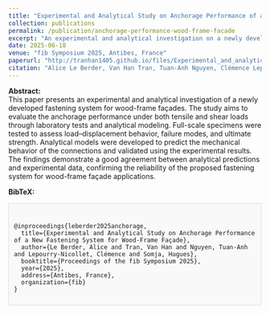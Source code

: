 ```yaml
---
title: "Experimental and Analytical Study on Anchorage Performance of a New Fastening System for Wood-Frame Façade"
collection: publications
permalink: /publication/anchorage-performance-wood-frame-facade
excerpt: "An experimental and analytical investigation on a newly developed fastening system for wood-frame façades, providing insights into anchorage behavior and design optimization."
date: 2025-06-18
venue: "fib Symposium 2025, Antibes, France"
paperurl: "http://tranhan1405.github.io/files/Experimental_and_analytical_study_on_anchorage_performance.pdf"
citation: "Alice Le Berder, Van Han Tran, Tuan-Anh Nguyen, Clémence Lepourry-Nicollet, and Hugues Somja (2025, February). *Experimental and Analytical Study on Anchorage Performance of a New Fastening System for Wood-Frame Façade.* In *Proceedings of the fib Symposium 2025*, Antibes, France."
---
```


**Abstract:**  
This paper presents an experimental and analytical investigation of a newly developed fastening system for wood-frame façades. The study aims to evaluate the anchorage performance under both tensile and shear loads through laboratory tests and analytical modeling. Full-scale specimens were tested to assess load–displacement behavior, failure modes, and ultimate strength. Analytical models were developed to predict the mechanical behavior of the connections and validated using the experimental results. The findings demonstrate a good agreement between analytical predictions and experimental data, confirming the reliability of the proposed fastening system for wood-frame façade applications.

**BibTeX:**  
<div style="border: 1px solid #ddd; padding: 10px; background-color: #f9f9f9;">
<pre><code>
@inproceedings{leberder2025anchorage,
  title={Experimental and Analytical Study on Anchorage Performance of a New Fastening System for Wood-Frame Façade},
  author={Le Berder, Alice and Tran, Van Han and Nguyen, Tuan-Anh and Lepourry-Nicollet, Clémence and Somja, Hugues},
  booktitle={Proceedings of the fib Symposium 2025},
  year={2025},
  address={Antibes, France},
  organization={fib}
}
</code></pre>
</div>
